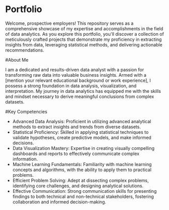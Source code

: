 # Portfolio

Welcome, prospective employers! This repository serves as a comprehensive showcase of my expertise and accomplishments in the field of data analytics. As you explore this portfolio, you'll discover a collection of meticulously crafted projects that demonstrate my proficiency in extracting insights from data, leveraging statistical methods, and delivering actionable recommendations.

#About Me

I am a dedicated and results-driven data analyst with a passion for transforming raw data into valuable business insights. Armed with a [mention your relevant educational background or work experience], I possess a strong foundation in data analysis, visualization, and interpretation. My journey in data analytics has equipped me with the skills and mindset necessary to derive meaningful conclusions from complex datasets.

#Key Competencies

- Advanced Data Analysis: Proficient in utilizing advanced analytical methods to extract insights and trends from diverse datasets.
- Statistical Proficiency: Skilled in applying statistical techniques to validate hypotheses, create predictive models, and make informed decisions.
- Data Visualization Mastery: Expertise in creating visually compelling dashboards and reports to effectively communicate complex information.
- Machine Learning Fundamentals: Familiarity with machine learning concepts and algorithms, with the ability to apply them to practical problems.
- Efficient Problem Solving: Adept at dissecting complex problems, identifying core challenges, and designing analytical solutions.
- Effective Communication: Strong communication skills for presenting findings to both technical and non-technical stakeholders, fostering collaboration and informed decision-making.
